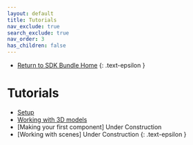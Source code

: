 ```yaml
---
layout: default
title: Tutorials
nav_exclude: true
search_exclude: true
nav_order: 3
has_children: false
---
```


- [Return to SDK Bundle Home](../main)
{: .text-epsilon }

# Tutorials

- [Setup](../tutorials/setup)
- [Working with 3D models](../tutorials/models)
- [Making your first component] Under Construction
- [Working with scenes] Under Construction
{: .text-epsilon }